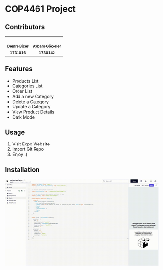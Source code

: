 # COP4461 Project

## Contributors

<table>
  <tr>
    <td align="center"><a href="https://github.com/demrebicer"><img src="https://avatars.githubusercontent.com/u/15638956?v=4?s=100" width="100px;" alt=""/><br /><sub><b>Demre Biçer</b></sub></a><br /><sub><b>1731016</b></sub>
</td>
    <td align="center"><a href="https://github.com/aybarsgocerler"><img src="https://avatars.githubusercontent.com/u/48893880?v=4?s=100" width="100px;" alt=""/><br /><sub><b>Aybars Göçerler</b></sub></a><br /><sub><b>1730142</b></sub></td>
</table>

## Features

- Products List
- Categories List
- Order List
- Add a new Category
- Delete a Category
- Update a Category
- View Product Details
- Dark Mode

## Usage

1. Visit Expo Website 
2. Import Git Repo
3. Enjoy :)

## Installation
![Alt Text](https://github.com/demrebicer/ecommerceapp/blob/main/expotutorial.gif?raw=true)